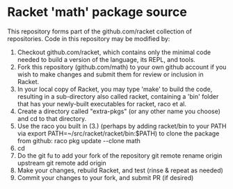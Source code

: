 # Racket 'math' package source

This repository forms part of the github.com/racket collection of repositories. Code in this repository may be modified by:

1. Checkout github.com/racket, which contains only the minimal code needed to build a version of the language, its REPL, and tools.
2. Fork this repository (github.com/math) to your own github account if you wish to make changes and submit them for review or inclusion in Racket.
3. In your local copy of Racket, you may type 'make' to build the code, resulting in a sub-directory also called racket, containing a 'bin' folder that has your newly-built executables for racket, raco et al.
4. Create a directory called "extra-pkgs" (or any other name you choose) and cd to that directory. 
5. Use the raco you built in (3.) (perhaps by adding racket/bin to your PATH via export PATH=~/src/racket/racket/bin:$PATH) to clone the package from github:
    raco pkg update --clone math
6. cd <your-local-copy-of-package>
7. Do the git fu to add your fork of the repository
    git remote rename origin upstream
    git remote add origin <your-fork>
8. Make your changes, rebuild Racket, and test (rinse & repeat as needed)
9. Commit your changes to your fork, and submit PR (if desired)
    
